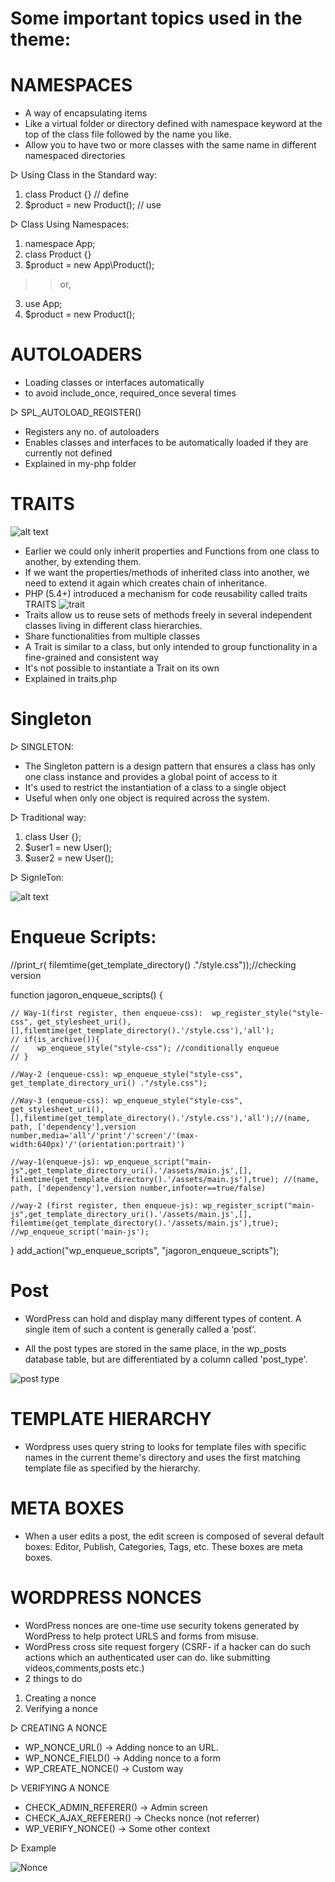 # Some important topics used in the theme:

# NAMESPACES
- A way of encapsulating items
- Like a virtual folder or directory defined with
namespace keyword at the top of the class file
followed by the name you like.
- Allow you to have two or more classes with the
same name in different namespaced directories

▷ Using Class in the Standard way:
1. class Product {} // define
2. $product = new Product(); // use

▷ Class Using Namespaces:

1. namespace App;
2. class Product {}
3. $product = new App\Product();
>> or,
3. use App;
4. $product = new Product();

# AUTOLOADERS
- Loading classes or interfaces automatically
- to avoid include_once, required_once several times

▷ SPL_AUTOLOAD_REGISTER()
- Registers any no. of autoloaders
- Enables classes and interfaces to be automatically
loaded if they are currently not defined
- Explained in my-php folder

# TRAITS
![alt text](traits.png)
- Earlier we could only inherit properties and
Functions from one class to another, by
extending them.
- If we want the properties/methods of inherited
class into another, we need to extend it again which creates chain of inheritance.
- PHP (5.4+) introduced a mechanism for code
reusability called traits
TRAITS
![trait](trait2.png)
- Traits allow us to reuse sets of methods freely in
several independent classes living in different
class hierarchies.
- Share functionalities from multiple classes
- A Trait is similar to a class, but only intended to
group functionality in a fine-grained and
consistent way
- It's not possible to instantiate a Trait on its own
- Explained in traits.php

# Singleton

▷ SINGLETON:
- The Singleton pattern is a design pattern that ensures a class has only one class instance and provides a global point of access to it
- It's used to restrict the instantiation of a class to a
single object
- Useful when only one object is required across the
system.

▷ Traditional way:
1. class User {};
2. $user1 = new User();
3. $user2 = new User();

▷ SignleTon:

![alt text](singleton.png)

# Enqueue Scripts:
//print_r( filemtime(get_template_directory() ."/style.css"));//checking version

function jagoron_enqueue_scripts()
{

    // Way-1(first register, then enqueue-css):  wp_register_style("style-css", get_stylesheet_uri(),[],filemtime(get_template_directory().'/style.css'),'all');
    // if(is_archive()){
    //    wp_enqueue_style("style-css"); //conditionally enqueue
    // }

    //Way-2 (enqueue-css): wp_enqueue_style("style-css", get_template_directory_uri() ."/style.css");

    //Way-3 (enqueue-css): wp_enqueue_style("style-css", get_stylesheet_uri(),[],filemtime(get_template_directory().'/style.css'),'all');//(name, path, ['dependency'],version number,media='all'/'print'/'screen'/'(max-width:640px)'/'(orientation:portrait)')

    //way-1(enqueue-js): wp_enqueue_script("main-js",get_template_directory_uri().'/assets/main.js',[], filemtime(get_template_directory().'/assets/main.js'),true); //(name, path, ['dependency'],version number,infooter==true/false)

    //way-2 (first register, then enqueue-js): wp_register_script("main-js",get_template_directory_uri().'/assets/main.js',[], filemtime(get_template_directory().'/assets/main.js'),true); 
    //wp_enqueue_script('main-js');

}
add_action("wp_enqueue_scripts", "jagoron_enqueue_scripts");

# Post

- WordPress can hold and display many different
types of content. A single item of such a content is
generally called a ‘posť’.

- All the post types are stored in the same place, in
the wp_posts database table, but are
differentiated by a column called 'post_type'.

![post type](post-type.png)

# TEMPLATE HIERARCHY

- Wordpress uses query string to looks for template
files with specific names in the current theme's
directory and uses the first matching template file
as specified by the hierarchy.

# META BOXES

- When a user edits a post, the edit screen is
composed of several default boxes: Editor, Publish,
Categories, Tags, etc. These boxes are meta boxes.

# WORDPRESS NONCES

- WordPress nonces are one-time use security
tokens generated by WordPress to help protect
URLS and forms from misuse.
- WordPress cross site request forgery (CSRF- if a hacker can do such actions which an authenticated user can do. like submitting videos,comments,posts etc.)
- 2 things to do
1. Creating a nonce
2. Verifying a nonce

▷ CREATING A NONCE

- WP_NONCE_URL() ->  Adding nonce to an URL.
- WP_NONCE_FIELD() -> Adding nonce to a form
- WP_CREATE_NONCE() -> Custom way

▷ VERIFYING A NONCE

- CHECK_ADMIN_REFERER() -> Admin screen
- CHECK_AJAX_REFERER() -> Checks nonce (not referrer)
- WP_VERIFY_NONCE() -> Some other context

▷ Example

![Nonce](nonce.png)
